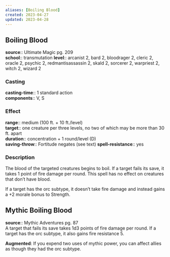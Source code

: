 ```yaml
---
aliases: [Boiling Blood]
created: 2023-04-27
updated: 2023-04-28
---
```


## Boiling Blood

**source**:: Ultimate Magic pg. 209  
**school**:: transmutation
**level**:: arcanist 2, bard 2, bloodrager 2, cleric 2, oracle 2, psychic 2, redmantisassassin 2, skald 2, sorcerer 2, warpriest 2, witch 2, wizard 2

### Casting

**casting-time**:: 1 standard action  
**components**:: V, S

### Effect

**range**:: medium (100 ft. + 10 ft./level)  
**target**:: one creature per three levels, no two of which may be more than 30 ft. apart  
**duration**:: concentration + 1 round/level (D)  
**saving-throw**:: Fortitude negates (see text)
**spell-resistance**:: yes

### Description

The blood of the targeted creatures begins to boil. If a target fails its save, it takes 1 point of fire damage per round. This spell has no effect on creatures that don’t have blood.  
  
If a target has the orc subtype, it doesn’t take fire damage and instead gains a +2 morale bonus to Strength.

## Mythic Boiling Blood

**source**:: Mythic Adventures pg. 87  
A target that fails its save takes 1d3 points of fire damage per round. If a target has the orc subtype, it also gains fire resistance 5.  
  
**Augmented**: If you expend two uses of mythic power, you can affect allies as though they had the orc subtype.
